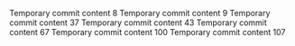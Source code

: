Temporary commit content 8
Temporary commit content 9
Temporary commit content 37
Temporary commit content 43
Temporary commit content 67
Temporary commit content 100
Temporary commit content 107
